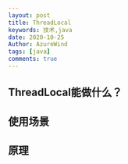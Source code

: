 ```yaml
---
layout: post
title: ThreadLocal
keywords: 技术,java
date: 2020-10-25
Author: AzureWind
tags: [java]
comments: true
---
```

## ThreadLocal能做什么？

## 使用场景

## 原理

